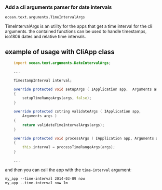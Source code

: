### Add a cli arguments parser for date intervals

`ocean.text.arguments.TimeIntervalArgs`

TimeIntervalArgs is an utility for the apps that get a time interval for the
cli arguments. the contained functions can be used to handle
timestamps, iso1806 dates and relative time intervals.

## example of usage with CliApp class

```d
    import ocean.text.arguments.DateIntervalArgs;

    ...

    TimestampInterval interval;

    override protected void setupArgs ( IApplication app,  Arguments args )
    {
        setupTimeRangeArgs(args, false);
    }

    override protected cstring validateArgs ( IApplication app,
        Arguments args )
    {
        return validateTimeIntervalArgs(args);
    }

    override protected void processArgs ( IApplication app, Arguments args )
    {
        this.interval = processTimeRangeArgs(args);
    }

    ...

```

and then you can call the app with the `time-interval` argument:

    my_app --time-interval 2014-03-09 now
    my_app --time-interval now 1m
